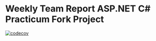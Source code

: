 # Weekly Team Report ASP.NET C# Practicum Fork Project 

[![codecov](https://codecov.io/gh/Xander11rgn/weekly-team-report-asp-net/branch/feature/asp-net-api/graph/badge.svg?token=J8QQEWYHP2)](https://codecov.io/gh/Xander11rgn/weekly-team-report-asp-net)
